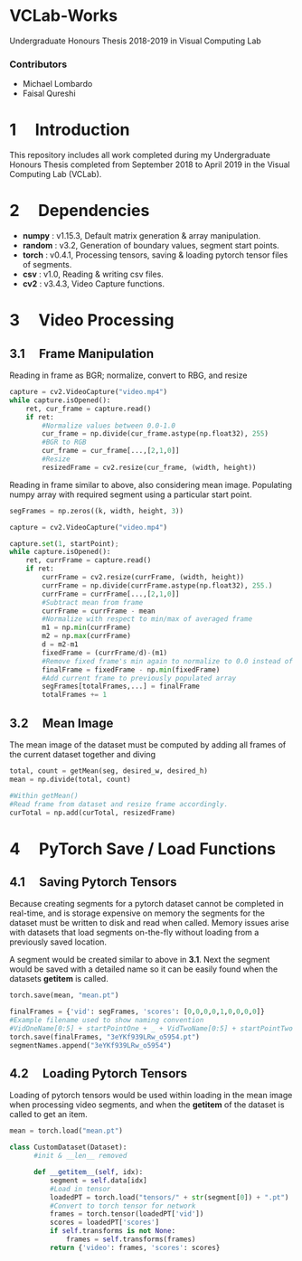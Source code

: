 VCLab-Works
===============
Undergraduate Honours Thesis 2018-2019 in Visual Computing Lab

### Contributors  
* Michael Lombardo
* Faisal Qureshi

1 &nbsp;&nbsp;&nbsp;&nbsp;Introduction
============

This repository includes all work completed during my Undergraduate
Honours Thesis completed from September 2018 to April 2019 in the
Visual Computing Lab (VCLab).

2 &nbsp;&nbsp;&nbsp;&nbsp;Dependencies
============

* **numpy** : v1.15.3, Default matrix generation & array manipulation.
* **random** : v3.2, Generation of boundary values, segment start points.
* **torch** : v0.4.1, Processing tensors, saving & loading pytorch tensor files of segments.
* **csv** : v1.0, Reading & writing csv files.
* **cv2** : v3.4.3, Video Capture functions.

3 &nbsp;&nbsp;&nbsp;&nbsp;Video Processing
===============

3.1 &nbsp;&nbsp;&nbsp;&nbsp;Frame Manipulation
---------

Reading in frame as BGR; normalize, convert to RBG, and resize
```python
capture = cv2.VideoCapture("video.mp4")
while capture.isOpened():
    ret, cur_frame = capture.read()
    if ret:
        #Normalize values between 0.0-1.0
        cur_frame = np.divide(cur_frame.astype(np.float32), 255)
        #BGR to RGB
        cur_frame = cur_frame[...,[2,1,0]]
        #Resize
        resizedFrame = cv2.resize(cur_frame, (width, height))
```

Reading in frame similar to above, also considering mean image. Populating numpy array with required segment using a particular start point.
```python
segFrames = np.zeros((k, width, height, 3))

capture = cv2.VideoCapture("video.mp4")

capture.set(1, startPoint);
while capture.isOpened():
    ret, currFrame = capture.read()
    if ret:
        currFrame = cv2.resize(currFrame, (width, height))
        currFrame = np.divide(currFrame.astype(np.float32), 255.)
        currFrame = currFrame[...,[2,1,0]]
        #Subtract mean from frame
        currFrame = currFrame - mean
        #Normalize with respect to min/max of averaged frame
        m1 = np.min(currFrame)
        m2 = np.max(currFrame)
        d = m2-m1
        fixedFrame = (currFrame/d)-(m1)
        #Remove fixed frame's min again to normalize to 0.0 instead of new min.
        finalFrame = fixedFrame - np.min(fixedFrame)
        #Add current frame to previously populated array
        segFrames[totalFrames,...] = finalFrame
        totalFrames += 1
```

3.2 &nbsp;&nbsp;&nbsp;&nbsp;Mean Image
---------
The mean image of the dataset must be computed by adding all frames of the current dataset together and diving
```python
total, count = getMean(seg, desired_w, desired_h)
mean = np.divide(total, count)

#Within getMean()
#Read frame from dataset and resize frame accordingly.
curTotal = np.add(curTotal, resizedFrame)
```
4 &nbsp;&nbsp;&nbsp;&nbsp;PyTorch Save / Load Functions
============

4.1 &nbsp;&nbsp;&nbsp;&nbsp;Saving Pytorch Tensors
---------
Because creating segments for a pytorch dataset cannot be completed in real-time, and is storage expensive on memory the segments for the dataset must be written to disk and read when called. Memory issues arise with datasets that load segments on-the-fly without loading from a previously saved location.

A segment would be created similar to above in **3.1**. Next the segment would be saved with a detailed name so it can be easily found when the datasets __getitem__ is called.
```python
torch.save(mean, "mean.pt")

finalFrames = {'vid': segFrames, 'scores': [0,0,0,0,1,0,0,0,0]}
#Example filename used to show naming convention
#VidOneName[0:5] + startPointOne + _ + VidTwoName[0:5] + startPointTwo
torch.save(finalFrames, "3eYKf939LRw_o5954.pt")
segmentNames.append("3eYKf939LRw_o5954")
```

4.2 &nbsp;&nbsp;&nbsp;&nbsp;Loading Pytorch Tensors
---------
Loading of pytorch tensors would be used within loading in the mean image when processing video segments, and when the __getitem__ of the dataset is called to get an item.

```python
mean = torch.load("mean.pt")

class CustomDataset(Dataset):
      #init & __len__ removed

      def __getitem__(self, idx):
          segment = self.data[idx]
          #Load in tensor
          loadedPT = torch.load("tensors/" + str(segment[0]) + ".pt")
          #Convert to torch tensor for network
          frames = torch.tensor(loadedPT['vid'])
          scores = loadedPT['scores']
          if self.transforms is not None:
              frames = self.transforms(frames)
          return {'video': frames, 'scores': scores}
```
